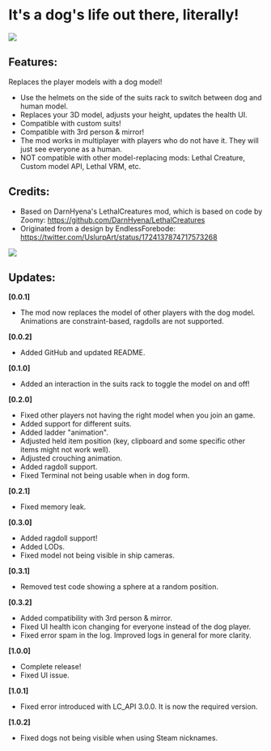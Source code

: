 
# It's a dog's life out there, literally!

![](https://imgur.com/gA6h0Qf.png)

## Features:
Replaces the player models with a dog model!
- Use the helmets on the side of the suits rack to switch between dog and human model.
- Replaces your 3D model, adjusts your height, updates the health UI.
- Compatible with custom suits!
- Compatible with 3rd person & mirror!
- The mod works in multiplayer with players who do not have it. They will just see everyone as a human.
- NOT compatible with other model-replacing mods: Lethal Creature, Custom model API, Lethal VRM, etc.

## Credits:
- Based on DarnHyena's LethalCreatures mod, which is based on code by Zoomy: https://github.com/DarnHyena/LethalCreatures
- Originated from a design by EndlessForebode: https://twitter.com/UslurpArt/status/1724137874717573268

![](https://pbs.twimg.com/media/F-1eD_IWYAAwKmh.jpg)

## Updates:
**[0.0.1]**  
- The mod now replaces the model of other players with the dog model. Animations are constraint-based, ragdolls are not supported.

**[0.0.2]**  
- Added GitHub and updated README.

**[0.1.0]**  
- Added an interaction in the suits rack to toggle the model on and off!

**[0.2.0]**  
- Fixed other players not having the right model when you join an game.
- Added support for different suits.
- Added ladder "animation".
- Adjusted held item position (key, clipboard and some specific other items might not work well).
- Adjusted crouching animation.
- Added ragdoll support.
- Fixed Terminal not being usable when in dog form.

**[0.2.1]** 
- Fixed memory leak.

**[0.3.0]** 
- Added ragdoll support!
- Added LODs.
- Fixed model not being visible in ship cameras.

**[0.3.1]** 
- Removed test code showing a sphere at a random position.

**[0.3.2]**
- Added compatibility with 3rd person & mirror.
- Fixed UI health icon changing for everyone instead of the dog player.
- Fixed error spam in the log. Improved logs in general for more clarity.

**[1.0.0]**
- Complete release!
- Fixed UI issue.

**[1.0.1]**
- Fixed error introduced with LC_API 3.0.0. It is now the required version.

**[1.0.2]**
- Fixed dogs not being visible when using Steam nicknames.